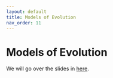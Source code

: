 ```yaml
---
layout: default
title: Models of Evolution
nav_order: 11
---
```


# Models of Evolution

We will go over the slides in [here](https://github.com/crsl4/phylogenetics-class/blob/master/lecture-notes/lecture9.pdf).